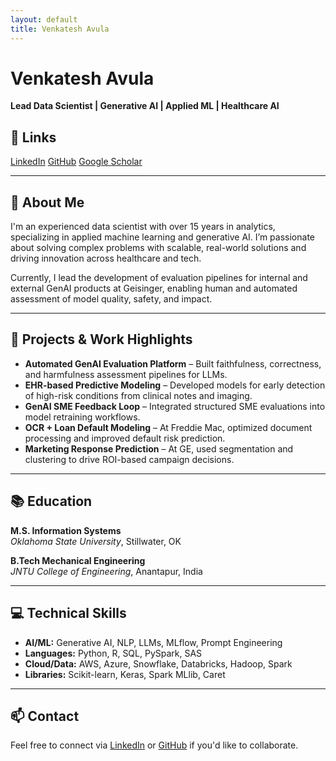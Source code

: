 ```yaml
---
layout: default
title: Venkatesh Avula
---
```


# Venkatesh Avula

**Lead Data Scientist | Generative AI | Applied ML | Healthcare AI**

## 🔗 Links

<i class="fab fa-linkedin"></i> [LinkedIn](https://www.linkedin.com/)
<i class="fab fa-github"></i> [GitHub](https://github.com/)
<i class="fas fa-graduation-cap"></i> [Google Scholar](https://scholar.google.com/)

---

## 🧠 About Me

I'm an experienced data scientist with over 15 years in analytics, specializing in applied machine learning and generative AI. I’m passionate about solving complex problems with scalable, real-world solutions and driving innovation across healthcare and tech.

Currently, I lead the development of evaluation pipelines for internal and external GenAI products at Geisinger, enabling human and automated assessment of model quality, safety, and impact.

---

## 🧪 Projects & Work Highlights

- **Automated GenAI Evaluation Platform** – Built faithfulness, correctness, and harmfulness assessment pipelines for LLMs.
- **EHR-based Predictive Modeling** – Developed models for early detection of high-risk conditions from clinical notes and imaging.
- **GenAI SME Feedback Loop** – Integrated structured SME evaluations into model retraining workflows.
- **OCR + Loan Default Modeling** – At Freddie Mac, optimized document processing and improved default risk prediction.
- **Marketing Response Prediction** – At GE, used segmentation and clustering to drive ROI-based campaign decisions.

---

## 📚 Education

**M.S. Information Systems**  
_Oklahoma State University_, Stillwater, OK

**B.Tech Mechanical Engineering**  
_JNTU College of Engineering_, Anantapur, India

---

## 💻 Technical Skills

- **AI/ML:** Generative AI, NLP, LLMs, MLflow, Prompt Engineering  
- **Languages:** Python, R, SQL, PySpark, SAS  
- **Cloud/Data:** AWS, Azure, Snowflake, Databricks, Hadoop, Spark  
- **Libraries:** Scikit-learn, Keras, Spark MLlib, Caret

---

## 📫 Contact

Feel free to connect via [LinkedIn](https://www.linkedin.com/) or [GitHub](https://github.com/) if you'd like to collaborate.
